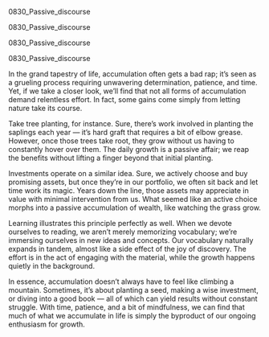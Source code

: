 
0830_Passive_discourse


0830_Passive_discourse


0830_Passive_discourse


0830_Passive_discourse

In the grand tapestry of life, accumulation often gets a bad rap; it’s seen as a grueling process requiring unwavering determination, patience, and time. Yet, if we take a closer look, we’ll find that not all forms of accumulation demand relentless effort. In fact, some gains come simply from letting nature take its course.

Take tree planting, for instance. Sure, there’s work involved in planting the saplings each year — it’s hard graft that requires a bit of elbow grease. However, once those trees take root, they grow without us having to constantly hover over them. The daily growth is a passive affair; we reap the benefits without lifting a finger beyond that initial planting.

Investments operate on a similar idea. Sure, we actively choose and buy promising assets, but once they’re in our portfolio, we often sit back and let time work its magic. Years down the line, those assets may appreciate in value with minimal intervention from us. What seemed like an active choice morphs into a passive accumulation of wealth, like watching the grass grow.

Learning illustrates this principle perfectly as well. When we devote ourselves to reading, we aren’t merely memorizing vocabulary; we’re immersing ourselves in new ideas and concepts. Our vocabulary naturally expands in tandem, almost like a side effect of the joy of discovery. The effort is in the act of engaging with the material, while the growth happens quietly in the background.

In essence, accumulation doesn’t always have to feel like climbing a mountain. Sometimes, it’s about planting a seed, making a wise investment, or diving into a good book — all of which can yield results without constant struggle. With time, patience, and a bit of mindfulness, we can find that much of what we accumulate in life is simply the byproduct of our ongoing enthusiasm for growth.